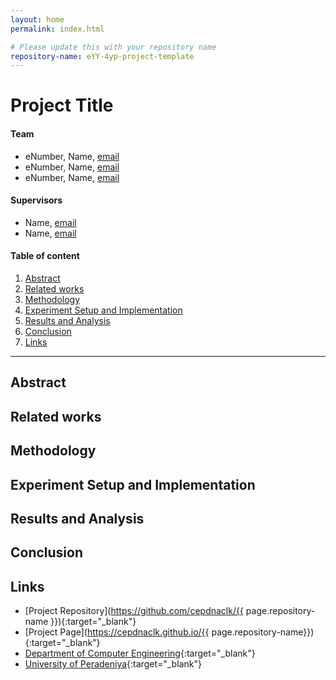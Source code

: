 ```yaml
---
layout: home
permalink: index.html

# Please update this with your repository name
repository-name: eYY-4yp-project-template
---
```


[comment]: # "This is the standard layout for the project, but you can clean this and use your own template"

# Project Title

#### Team

- eNumber, Name, [email](mailto:name@email.com)
- eNumber, Name, [email](mailto:name@email.com)
- eNumber, Name, [email](mailto:name@email.com)

#### Supervisors

- Name, [email](mailto:name@eng.pdn.ac.lk)
- Name, [email](mailto:name@eng.pdn.ac.lk)

#### Table of content

1. [Abstract](#abstract)
2. [Related works](#related-works)
3. [Methodology](#methodology)
4. [Experiment Setup and Implementation](#experiment-setup-and-implementation)
5. [Results and Analysis](#results-and-analysis)
6. [Conclusion](#conclusion)
7. [Links](#links)

---

## Abstract

## Related works

## Methodology

## Experiment Setup and Implementation

## Results and Analysis

## Conclusion

## Links

- [Project Repository](https://github.com/cepdnaclk/{{ page.repository-name }}){:target="\_blank"}
- [Project Page](https://cepdnaclk.github.io/{{ page.repository-name}}){:target="\_blank"}
- [Department of Computer Engineering](http://www.ce.pdn.ac.lk/){:target="\_blank"}
- [University of Peradeniya](https://eng.pdn.ac.lk/){:target="\_blank"}

[//]: # "Please refer this to learn more about Markdown syntax"
[//]: # "https://github.com/adam-p/markdown-here/wiki/Markdown-Cheatsheet"

